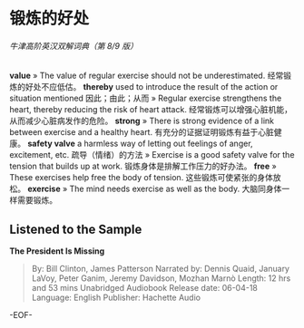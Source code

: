 # 锻炼的好处

###### 牛津高阶英汉双解词典（第 8/9 版）
**value**
» The value of regular exercise should not be underestimated. 经常锻炼的好处不应低估。
**thereby**
used to introduce the result of the action or situation mentioned 因此；由此；从而
» Regular exercise strengthens the heart, thereby reducing the risk of heart attack. 经常锻炼可以增强心脏机能，从而减少心脏病发作的危险。
**strong**
» There is strong evidence of a link between exercise and a healthy heart. 有充分的证据证明锻炼有益于心脏健康。
**safety valve**
a harmless way of letting out feelings of anger, excitement, etc. 疏导（情绪）的方法
» Exercise is a good safety valve for the tension that builds up at work. 锻炼身体是排解工作压力的好办法。
**free**
» These exercises help free the body of tension. 这些锻炼可使紧张的身体放松。
**exercise**
» The mind needs exercise as well as the body. 大脑同身体一样需要锻炼。

## Listened to the Sample
**The President Is Missing**
>By: Bill Clinton, James Patterson
Narrated by: Dennis Quaid, January LaVoy, Peter Ganim, Jeremy Davidson, Mozhan Marnò
Length: 12 hrs and 53 mins
Unabridged Audiobook
Release date: 06-04-18
Language: English
Publisher: Hachette Audio

-EOF-
